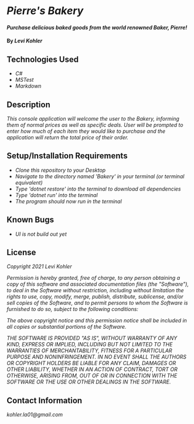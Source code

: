 # _Pierre's Bakery_

#### _Purchase delicious baked goods from the world renowned Baker, Pierre!_

#### By _**Levi Kohler**_

## Technologies Used

* _C#_
* _MSTest_
* _Markdown_

## Description

_This console application will welcome the user to the Bakery, informing them of normal prices as well as specific deals. User will be prompted to enter how much of each item they would like to purchase and the application will return the total price of their order._

## Setup/Installation Requirements

* _Clone this repository to your Desktop_
* _Navigate to the directory named 'Bakery' in your terminal (or terminal equivalent)_
* _Type 'dotnet restore' into the terminal to download all dependencies_
* _Type 'dotnet run' into the terminal_
* _The program should now run in the terminal_

## Known Bugs

* _UI is not build out yet_

## License

_Copyright 2021 Levi Kohler_

_Permission is hereby granted, free of charge, to any person obtaining a copy of this software and associated documentation files (the "Software"), to deal in the Software without restriction, including without limitation the rights to use, copy, modify, merge, publish, distribute, sublicense, and/or sell copies of the Software, and to permit persons to whom the Software is furnished to do so, subject to the following conditions:_

_The above copyright notice and this permission notice shall be included in all copies or substantial portions of the Software._

_THE SOFTWARE IS PROVIDED "AS IS", WITHOUT WARRANTY OF ANY KIND, EXPRESS OR IMPLIED, INCLUDING BUT NOT LIMITED TO THE WARRANTIES OF MERCHANTABILITY, FITNESS FOR A PARTICULAR PURPOSE AND NONINFRINGEMENT. IN NO EVENT SHALL THE AUTHORS OR COPYRIGHT HOLDERS BE LIABLE FOR ANY CLAIM, DAMAGES OR OTHER LIABILITY, WHETHER IN AN ACTION OF CONTRACT, TORT OR OTHERWISE, ARISING FROM, OUT OF OR IN CONNECTION WITH THE SOFTWARE OR THE USE OR OTHER DEALINGS IN THE SOFTWARE._

## Contact Information

_kohler.la01@gmail.com_
